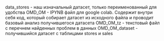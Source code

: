 data_stores - наш изначальный датасет, только переименованный для удобства
OMD_OM - IPYNB файл для google colab. Содержит внутри себя код, который собирает датасет из исходного файла и проводит базовый анализ получившегося датасета
OMD_OM_tz - текстовый файл с перечнем найденных проблем в данных
OMD_OM_dataset - получившийся датасет с таблицами stores и sales

